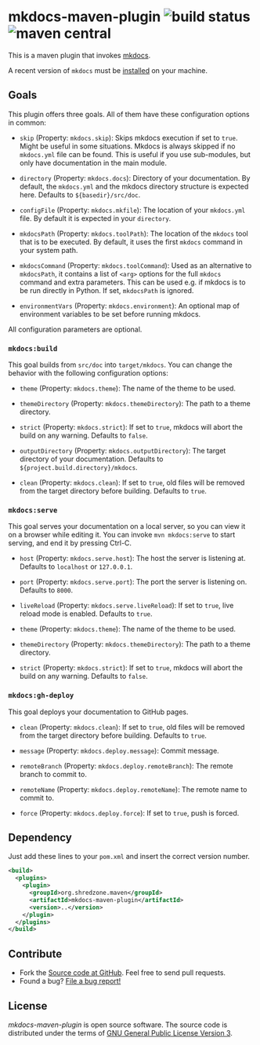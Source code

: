 # mkdocs-maven-plugin ![build status](https://shredzone.org/badge/mkdocs-maven-plugin.svg) ![maven central](https://shredzone.org/maven-central/org.shredzone.maven/mkdocs-maven-plugin/badge.svg)

This is a maven plugin that invokes [mkdocs](https://www.mkdocs.org/).

A recent version of `mkdocs` must be [installed](https://www.mkdocs.org/#installation) on your machine.

## Goals

This plugin offers three goals. All of them have these configuration options in common:

* `skip` (Property: `mkdocs.skip`): Skips mkdocs execution if set to `true`. Might be useful in some situations. Mkdocs is always skipped if no `mkdocs.yml` file can be found. This is useful if you use sub-modules, but only have documentation in the main module.

* `directory` (Property: `mkdocs.docs`): Directory of your documentation. By default, the `mkdocs.yml` and the mkdocs directory structure is expected here. Defaults to `${basedir}/src/doc`.

* `configFile` (Property: `mkdocs.mkfile`): The location of your `mkdocs.yml` file. By default it is expected in your `directory`.

* `mkdocsPath` (Property: `mkdocs.toolPath`): The location of the `mkdocs` tool that is to be executed. By default, it uses the first `mkdocs` command in your system path.

* `mkdocsCommand` (Property: `mkdocs.toolCommand`): Used as an alternative to `mkdocsPath`, it contains a list of `<arg>` options for the full `mkdocs` command and extra parameters. This can be used e.g. if mkdocs is to be run directly in Python. If set, `mkdocsPath` is ignored. 

* `environmentVars` (Property: `mkdocs.environment`): An optional map of environment variables to be set before running mkdocs.

All configuration parameters are optional.

### `mkdocs:build`

This goal builds from `src/doc` into `target/mkdocs`. You can change the behavior with the following configuration options:

* `theme` (Property: `mkdocs.theme`): The name of the theme to be used.

* `themeDirectory` (Property: `mkdocs.themeDirectory`): The path to a theme directory.

* `strict` (Property: `mkdocs.strict`): If set to `true`, mkdocs will abort the build on any warning. Defaults to `false`.

* `outputDirectory` (Property: `mkdocs.outputDirectory`): The target directory of your documentation. Defaults to `${project.build.directory}/mkdocs`.

* `clean` (Property: `mkdocs.clean`): If set to `true`, old files will be removed from the target directory before building. Defaults to `true`.

### `mkdocs:serve`

This goal serves your documentation on a local server, so you can view it on a browser while editing it. You can invoke `mvn mkdocs:serve` to start serving, and end it by pressing Ctrl-C.

* `host` (Property: `mkdocs.serve.host`): The host the server is listening at. Defaults to `localhost` or `127.0.0.1`.

* `port` (Property: `mkdocs.serve.port`): The port the server is listening on. Defaults to `8000`.

* `liveReload` (Property: `mkdocs.serve.liveReload`): If set to `true`, live reload mode is enabled. Defaults to `true`.

* `theme` (Property: `mkdocs.theme`): The name of the theme to be used.

* `themeDirectory` (Property: `mkdocs.themeDirectory`): The path to a theme directory.

* `strict` (Property: `mkdocs.strict`): If set to `true`, mkdocs will abort the build on any warning. Defaults to `false`.

### `mkdocs:gh-deploy`

This goal deploys your documentation to GitHub pages.

* `clean` (Property: `mkdocs.clean`): If set to `true`, old files will be removed from the target directory before building. Defaults to `true`.

* `message` (Property: `mkdocs.deploy.message`): Commit message.

* `remoteBranch` (Property: `mkdocs.deploy.remoteBranch`): The remote branch to commit to.

* `remoteName` (Property: `mkdocs.deploy.remoteName`): The remote name to commit to.

* `force` (Property: `mkdocs.deploy.force`): If set to `true`, push is forced.

## Dependency

Just add these lines to your `pom.xml` and insert the correct version number.

```xml
<build>
  <plugins>
    <plugin>
      <groupId>org.shredzone.maven</groupId>
      <artifactId>mkdocs-maven-plugin</artifactId>
      <version>..</version>
    </plugin>
  </plugins>
</build>
```

## Contribute

* Fork the [Source code at GitHub](https://github.com/shred/mkdocs-maven-plugin). Feel free to send pull requests.
* Found a bug? [File a bug report!](https://github.com/shred/mkdocs-maven-plugin/issues)

## License

_mkdocs-maven-plugin_ is open source software. The source code is distributed under the terms of [GNU General Public License Version 3](http://www.gnu.org/licenses/gpl-3.0.html).
